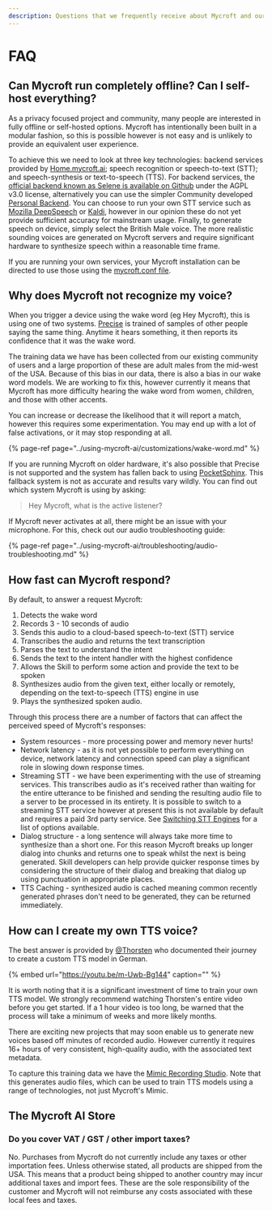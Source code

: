 ```yaml
---
description: Questions that we frequently receive about Mycroft and our technologies.
---
```


# FAQ

## Can Mycroft run completely offline? Can I self-host everything?

As a privacy focused project and community, many people are interested in fully offline or self-hosted options. Mycroft has intentionally been built in a modular fashion, so this is possible however is not easy and is unlikely to provide an equivalent user experience.

To achieve this we need to look at three key technologies: backend services provided by [Home.mycroft.ai](https://home.mycroft.ai); speech recognition or speech-to-text \(STT\); and speech-synthesis or text-to-speech \(TTS\). For backend services, the [official backend known as Selene is available on Github](https://github.com/MycroftAI?utf8=%E2%9C%93&q=Selene&type=&language=) under the AGPL v3.0 license, alternatively you can use the simpler Community developed [Personal Backend](https://github.com/MycroftAI/personal-backend). You can choose to run your own STT service such as [Mozilla DeepSpeech](https://github.com/mozilla/DeepSpeech/releases) or [Kaldi](https://kaldi-asr.org/), however in our opinion these do not yet provide sufficient accuracy for mainstream usage. Finally, to generate speech on device, simply select the British Male voice. The more realistic sounding voices are generated on Mycroft servers and require significant hardware to synthesize speech within a reasonable time frame.

If you are running your own services, your Mycroft installation can be directed to use those using the [mycroft.conf file](../using-mycroft-ai/customizations/mycroft-conf.md).

## Why does Mycroft not recognize my voice?

When you trigger a device using the wake word \(eg Hey Mycroft\), this is using one of two systems. [Precise](../mycroft-technologies/precise.md) is trained of samples of other people saying the same thing. Anytime it hears something, it then reports its confidence that it was the wake word.

The training data we have has been collected from our existing community of users and a large proportion of these are adult males from the mid-west of the USA. Because of this bias in our data, there is also a bias in our wake word models. We are working to fix this, however currently it means that Mycroft has more difficulty hearing the wake word from women, children, and those with other accents.

You can increase or decrease the likelihood that it will report a match, however this requires some experimentation. You may end up with a lot of false activations, or it may stop responding at all.

{% page-ref page="../using-mycroft-ai/customizations/wake-word.md" %}

If you are running Mycroft on older hardware, it's also possible that Precise is not supported and the system has fallen back to using [PocketSphinx](https://mycroft-ai.gitbook.io/docs/using-mycroft-ai/customizations/wake-word#pocketsphinx). This fallback system is not as accurate and results vary wildly. You can find out which system Mycroft is using by asking: 

> Hey Mycroft, what is the active listener?

If Mycroft never activates at all, there might be an issue with your microphone. For this, check out our audio troubleshooting guide:

{% page-ref page="../using-mycroft-ai/troubleshooting/audio-troubleshooting.md" %}

## How fast can Mycroft respond?

By default, to answer a request Mycroft:

1. Detects the wake word 
2. Records 3 - 10 seconds of audio 
3. Sends this audio to a cloud-based speech-to-text \(STT\) service 
4. Transcribes the audio and returns the text transcription 
5. Parses the text to understand the intent 
6. Sends the text to the intent handler with the highest confidence 
7. Allows the Skill to perform some action and provide the text to be spoken 
8. Synthesizes audio from the given text, either locally or remotely, depending on the text-to-speech \(TTS\) engine in use 
9. Plays the synthesized spoken audio.

Through this process there are a number of factors that can affect the perceived speed of Mycroft's responses:

* System resources - more processing power and memory never hurts!
* Network latency - as it is not yet possible to perform everything on device, network latency and connection speed can play a significant role in slowing down response times.
* Streaming STT - we have been experimenting with the use of streaming services. This transcribes audio as it's received rather than waiting for the entire utterance to be finished and sending the resulting audio file to a server to be processed in its entirety. It is possible to switch to a streaming STT service however at present this is not available by default and requires a paid 3rd party service. See [Switching STT Engines](../using-mycroft-ai/customizations/stt-engine.md) for a list of options available.
* Dialog structure - a long sentence will always take more time to synthesize than a short one. For this reason Mycroft breaks up longer dialog into chunks and returns one to speak whilst the next is being generated. Skill developers can help provide quicker response times by considering the structure of their dialog and breaking that dialog up using punctuation in appropriate places.
* TTS Caching - synthesized audio is cached meaning common recently generated phrases don't need to be generated, they can be returned immediately.

## How can I create my own TTS voice?

The best answer is provided by [@Thorsten](https://twitter.com/ThorstenVoice) who documented their journey to create a custom TTS model in German.

{% embed url="https://youtu.be/m-Uwb-Bg144" caption="" %}

It is worth noting that it is a significant investment of time to train your own TTS model. We strongly recommend watching Thorsten's entire video before you get started. If a 1 hour video is too long, be warned that the process will take a minimum of weeks and more likely months.

There are exciting new projects that may soon enable us to generate new voices based off minutes of recorded audio. However currently it requires 16+ hours of very consistent, high-quality audio, with the associated text metadata.

To capture this training data we have the [Mimic Recording Studio](https://github.com/mycroftAI/mimic-recording-studio). Note that this generates audio files, which can be used to train TTS models using a range of technologies, not just Mycroft's Mimic.

## The Mycroft AI Store

### Do you cover VAT / GST / other import taxes?

No. Purchases from Mycroft do not currently include any taxes or other importation fees. Unless otherwise stated, all products are shipped from the USA. This means that a product being shipped to another country may incur additional taxes and import fees. These are the sole responsibility of the customer and Mycroft will not reimburse any costs associated with these local fees and taxes.

